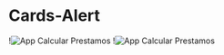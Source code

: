 # Cards-Alert
!![App Calcular Prestamos](https://imgur.com/63Ca98P.png)
!![App Calcular Prestamos](https://imgur.com/NdMTpA0.png)
